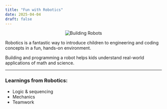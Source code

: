 ```yaml
---
title: "Fun with Robotics"
date: 2025-04-04
draft: false
---
```


<center>
  <img src="/images/robot-kit.png" title="Building Robots" style="max-width: 100%; height: auto;">
</center>

Robotics is a fantastic way to introduce children to engineering and coding concepts in a fun, hands-on environment.

Building and programming a robot helps kids understand real-world applications of math and science.

---

### Learnings from Robotics:
- Logic & sequencing
- Mechanics
- Teamwork
